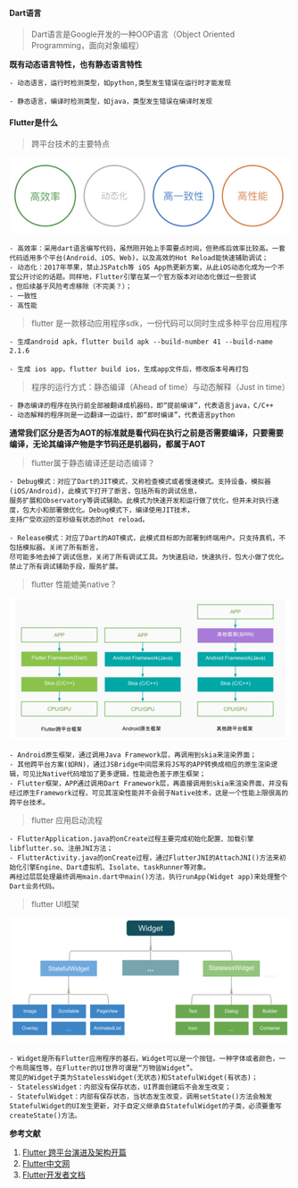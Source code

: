 #### Dart语言

> Dart语言是Google开发的一种OOP语言（Object Oriented Programming，面向对象编程）

**既有动态语言特性，也有静态语言特性**
    
    - 动态语言，运行时检测类型，如python,类型发生错误在运行时才能发现
    
    - 静态语言，编译时检测类型，如java，类型发生错误在编译时发现

#### Flutter是什么

> 跨平台技术的主要特点

![特点示意图](pictures/features.png)

    - 高效率：采用dart语言编写代码，虽然刚开始上手需要点时间，但熟练后效率比较高。一套代码适用多个平台(Android、iOS、Web)，以及高效的Hot Reload能快速辅助调试；
    - 动态化：2017年苹果，禁止JSPatch等 iOS App热更新方案，从此iOS动态化成为一个不宜公开讨论的话题。同样地，Flutter引擎在某一个官方版本对动态化做过一些尝试
    ，但后续基于风险考虑移除（不完美？）；
    - 一致性
    - 高性能

> flutter 是一款移动应用程序sdk，一份代码可以同时生成多种平台应用程序

    - 生成android apk，flutter build apk --build-number 41 --build-name 2.1.6
    
    - 生成 ios app，flutter build ios，生成app文件后，修改版本号再打包

> 程序的运行方式：静态编译（Ahead of time）与动态解释（Just in time）

    - 静态编译的程序在执行前全部被翻译成机器码，即“提前编译”，代表语言java，C/C++
    - 动态解释的程序则是一边翻译一边运行，即“即时编译”，代表语言python
    
**通常我们区分是否为AOT的标准就是看代码在执行之前是否需要编译，只要需要编译，无论其编译产物是字节码还是机器码，都属于AOT**

> flutter属于静态编译还是动态编译？

    - Debug模式：对应了Dart的JIT模式，又称检查模式或者慢速模式。支持设备，模拟器(iOS/Android)，此模式下打开了断言，包括所有的调试信息，
    服务扩展和Observatory等调试辅助。此模式为快速开发和运行做了优化，但并未对执行速度，包大小和部署做优化。Debug模式下，编译使用JIT技术，
    支持广受欢迎的亚秒级有状态的hot reload。
      
    - Release模式：对应了Dart的AOT模式，此模式目标即为部署到终端用户。只支持真机，不包括模拟器。关闭了所有断言，
    尽可能多地去掉了调试信息，关闭了所有调试工具。为快速启动，快速执行，包大小做了优化。禁止了所有调试辅助手段，服务扩展。
    
> flutter 性能媲美native？

![flutter 流程架构](pictures/flutter_compare.png)

    - Android原生框架，通过调用Java Framework层，再调用到skia来渲染界面；
    - 其他跨平台方案(如RN)，通过JSBridge中间层来将JS写的APP转换成相应的原生渲染逻辑，可见比Native代码增加了更多逻辑，性能逊色差于原生框架；
    - Flutter框架，APP通过调用Dart Framework层，再直接调用到skia来渲染界面，并没有经过原生Framework过程，可见其渲染性能并不会弱于Native技术，这是一个性能上限很高的跨平台技术。

> flutter 应用启动流程

    - FlutterApplication.java的onCreate过程主要完成初始化配置、加载引擎libflutter.so、注册JNI方法；
    - FlutterActivity.java的onCreate过程，通过FlutterJNI的AttachJNI()方法来初始化引擎Engine、Dart虚拟机、Isolate、taskRunner等对象。
    再经过层层处理最终调用main.dart中main()方法，执行runApp(Widget app)来处理整个Dart业务代码。

> flutter UI框架

![flutter UI框架](pictures/flutter_widget_arch.png)

    - Widget是所有Flutter应用程序的基石，Widget可以是一个按钮，一种字体或者颜色，一个布局属性等，在Flutter的UI世界可谓是“万物皆Widget”。
    常见的Widget子类为StatelessWidget(无状态)和StatefulWidget(有状态)；
    - StatelessWidget：内部没有保存状态，UI界面创建后不会发生改变；
    - StatefulWidget：内部有保存状态，当状态发生改变，调用setState()方法会触发StatefulWidget的UI发生更新，对于自定义继承自StatefulWidget的子类，必须要重写createState()方法。      


**参考文献**

1. [Flutter 跨平台演进及架构开篇](http://gityuan.com/flutter/)
1. [Flutter中文网](https://flutterchina.club/docs/)
1. [Flutter开发者文档](https://flutter.dev/docs)